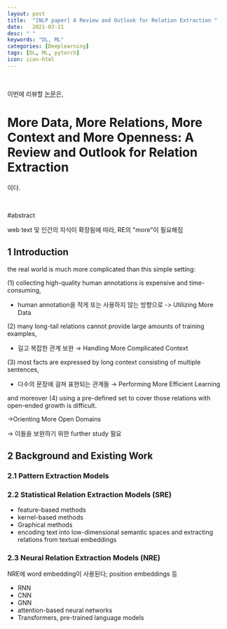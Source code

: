 ```yaml
---
layout: post
title:  "[NLP paper] A Review and Outlook for Relation Extraction "
date:   2021-03-21
desc: " "
keywords: "DL, ML"
categories: [Deeplearning]
tags: [DL, ML, pytorch]
icon: icon-html
---
```


<br>

이번에 리뷰할 [논문]()은,


# More Data, More Relations, More Context and More Openness: A Review and Outlook for Relation Extraction

이다.


<br>

#abstract

web text 및 인간의 지식이 확장됨에 따라, RE의 "more"이 필요해짐

## 1 Introduction

the real world is much more complicated than this simple setting:

(1) collecting high-quality human annotations is expensive and time-consuming,

- human annotation을 적게 또는 사용하지 않는 방향으로 -> Utilizing More Data

(2) many long-tail relations cannot provide large amounts of training examples,

- 길고 복잡한 관계 보완 → Handling More Complicated Context

(3) most facts are expressed by long context consisting of multiple sentences,

- 다수의 문장에 걸쳐 표현되는 관계들 → Performing More Efficient Learning

and moreover (4) using a pre-defined set to cover those relations with open-ended growth is difficult.

   →Orienting More Open Domains

→ 이들을 보완하기 위한 further study 필요

## 2 Background and Existing Work

### 2.1 Pattern Extraction Models

### 2.2 Statistical Relation Extraction Models (SRE)

- feature-based methods
- kernel-based methods
- Graphical methods
- encoding text into low-dimensional semantic spaces and extracting relations from textual embeddings

### 2.3 Neural Relation Extraction Models (NRE)

NRE에 word embedding이 사용된다; position embeddings 등

- RNN
- CNN
- GNN
- attention-based neural networks
- Transformers, pre-trained language models

<br>
